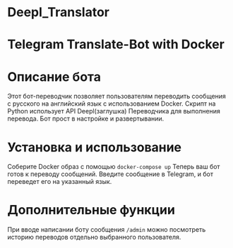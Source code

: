 # Deepl_Translator
# Telegram Translate-Bot with Docker

# Описание бота


Этот бот-переводчик позволяет пользователям переводить сообщения с русского на английский язык с использованием Docker. Скрипт на Python использует API Deepl(заглушка) Переводчика для выполнения перевода. Бот прост в настройке и развертывании.

# Установка и использование

Соберите Docker образ с помощью ```docker-compose up``` 
Теперь ваш бот готов к переводу сообщений. Введите сообщение в Telegram, и бот переведет его на указанный язык.

# Дополнительные функции

При вводе написании боту сообщения ```/admin``` можно посмотреть историю переводов отдельно выбранного пользователя. 

